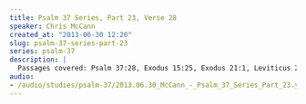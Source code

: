 ```yaml
--- 
title: Psalm 37 Series, Part 23, Verse 28
speaker: Chris McCann
created_at: "2013-06-30 12:20"
slug: psalm-37-series-part-23
series: psalm-37
description: |
  Passages covered: Psalm 37:28, Exodus 15:25, Exodus 21:1, Leviticus 24:22, Psalm 1:5, Proverbs 28:5, 2 Peter 2:12, Psalm 37:25, Hebrews 13:5,6, Psalm 46:1, Psalm 121:1-8.
audio: 
- /audio/studies/psalm-37/2013.06.30_McCann_-_Psalm_37_Series_Part_23.yaml
---
```

